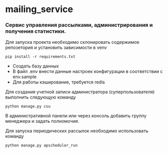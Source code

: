 # mailing_service
### Сервис управления рассылками, администрирования и получения статистики.


Для запуска проекта необходимо склонировать содержимое репозетория и установить зависимости в venv

    pip install -r requirements.txt

* Создать базу данных
* В файл .env внести данные настроек конфигурации в соответствии с env.sample
* Для работы кэширование, требуется redis

Для создания учетной записи администратора (суперпользователя) выполнить следующую команду

    python manage.py csu

В административной панели или через консоль добавить группу менеджера и задать полномочия.

Для запуска периодических рассылок необходимо использовать команду
    
    python manage.py apscheduler_run



